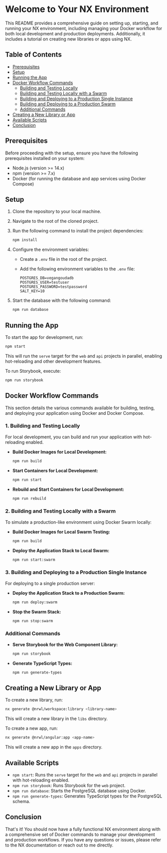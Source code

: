 # Welcome to Your NX Environment

This README provides a comprehensive guide on setting up, starting, and running your NX environment, including managing your Docker workflow for both local development and production deployments. Additionally, it includes a tutorial on creating new libraries or apps using NX.

## Table of Contents

- [Prerequisites](#prerequisites)
- [Setup](#setup)
- [Running the App](#running-the-app)
- [Docker Workflow Commands](#docker-workflow-commands)
   - [Building and Testing Locally](#1-building-and-testing-locally)
   - [Building and Testing Locally with a Swarm](#2-building-and-testing-locally-with-a-swarm)
   - [Building and Deploying to a Production Single Instance](#3-building-and-deploying-to-a-production-single-instance)
   - [Building and Deploying to a Production Swarm](#4-building-and-deploying-to-a-production-swarm)
   - [Additional Commands](#additional-commands)
- [Creating a New Library or App](#creating-a-new-library-or-app)
- [Available Scripts](#available-scripts)
- [Conclusion](#conclusion)

## Prerequisites

Before proceeding with the setup, ensure you have the following prerequisites installed on your system:

- Node.js (version >= 14.x)
- npm (version >= 7.x)
- Docker (for running the database and app services using Docker Compose)

## Setup

1. Clone the repository to your local machine.
2. Navigate to the root of the cloned project.
3. Run the following command to install the project dependencies:
   ```bash
   npm install
   ```
4. Configure the environment variables:
   - Create a `.env` file in the root of the project.
   - Add the following environment variables to the `.env` file:

      ```plaintext
      POSTGRES_DB=vegangoudadb
      POSTGRES_USER=testuser
      POSTGRES_PASSWORD=testpassword
      SALT_KEY=10
      ```

5. Start the database with the following command:
   ```bash
   npm run database
   ```

## Running the App

To start the app for development, run:
```bash
npm start
```
This will run the `serve` target for the `web` and `api` projects in parallel, enabling hot-reloading and other development features.

To run Storybook, execute:
```bash
npm run storybook
```

## Docker Workflow Commands

This section details the various commands available for building, testing, and deploying your application using Docker and Docker Compose.

### 1. Building and Testing Locally

For local development, you can build and run your application with hot-reloading enabled.

- **Build Docker Images for Local Development:**
   ```bash
   npm run build
   ```

- **Start Containers for Local Development:**
   ```bash
   npm run start
   ```

- **Rebuild and Start Containers for Local Development:**
   ```bash
   npm run rebuild
   ```

### 2. Building and Testing Locally with a Swarm

To simulate a production-like environment using Docker Swarm locally:

- **Build Docker Images for Local Swarm Testing:**
   ```bash
   npm run build
   ```

- **Deploy the Application Stack to Local Swarm:**
   ```bash
   npm run start:swarm
   ```

### 3. Building and Deploying to a Production Single Instance

For deploying to a single production server:

- **Deploy the Application Stack to a Production Swarm:**
   ```bash
   npm run deploy:swarm
   ```

- **Stop the Swarm Stack:**
   ```bash
   npm run stop:swarm
   ```

### Additional Commands

- **Serve Storybook for the Web Component Library:**
   ```bash
   npm run storybook
   ```

- **Generate TypeScript Types:**
   ```bash
   npm run generate-types
   ```

## Creating a New Library or App

To create a new library, run:
```bash
nx generate @nrwl/workspace:library <library-name>
```
This will create a new library in the `libs` directory.

To create a new app, run:
```bash
nx generate @nrwl/angular:app <app-name>
```
This will create a new app in the `apps` directory.

## Available Scripts

- `npm start`: Runs the `serve` target for the `web` and `api` projects in parallel with hot-reloading enabled.
- `npm run storybook`: Runs Storybook for the `web` project.
- `npm run database`: Starts the PostgreSQL database using Docker.
- `npm run generate-types`: Generates TypeScript types for the PostgreSQL schema.

## Conclusion

That's it! You should now have a fully functional NX environment along with a comprehensive set of Docker commands to manage your development and production workflows. If you have any questions or issues, please refer to the NX documentation or reach out to me directly.